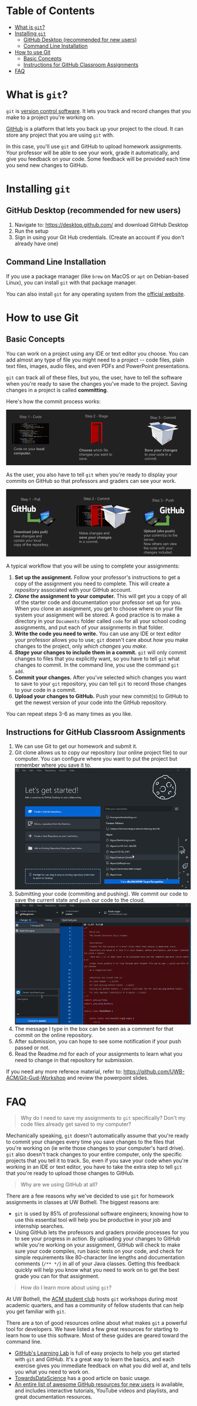 # Table of Contents

* [What is `git`?](#what)
* [Installing `git`](#install)
  * [GitHub Desktop (recommended for new users)](#install-ghdesktop)
  * [Command Line Installation](#install-cli)
* [How to use Git](#usage)
  * [Basic Concepts](#usage-basic)
  * [Instructions for GitHub Classroom Assignments](#usage-classroom)
* [FAQ](#faq)

<a name="what"/>

# What is `git`?

`git` is [version control software](https://en.wikipedia.org/wiki/Version_control). 
It lets you track and record changes that you make to a project you're working on. 

[GitHub](https://github.com/) is a platform that lets you back up your project to the cloud. 
It can store any project that you are using `git` with.

In this case, you'll use `git` and GitHub to upload homework assignments. Your 
professor will be able to see your work, grade it automatically, and 
give you feedback on your code. Some feedback will be provided each 
time you send new changes to GitHub.

<a name="install"/>

# Installing `git`

<a name="install-ghdesktop"/>

## GitHub Desktop (recommended for new users)

1. Navigate to: https://desktop.github.com/ and download GitHub Desktop
2. Run the setup
3. Sign in using your Git Hub credentials. (Create an account if you don't already have one)

<a name="install-cli"/>

## Command Line Installation

If you use a package manager (like `brew` on MacOS or `apt` on Debian-based Linux), 
you can install `git` with that package manager.

You can also install `git` for any operating system from the 
[official website](https://git-scm.com/downloads).

<a name="usage"/>

# How to use Git

<a name="usage-basic"/>

## Basic Concepts

You can work on a project using any IDE or text editor you choose. You 
can add almost any type of file you might need to a project -- code files, plain text 
files, images, audio files, and even PDFs and PowerPoint presentations.

`git` can track all of these files, but you, the user, have to tell the 
software when you're ready to save the changes you've made to the project. 
Saving changes in a project is called **committing**.

Here's how the commit process works:

![local commits diagram](/assets/using_git_locally.png)

As the user, you also have to tell `git` when you're ready to display 
your commits on GitHub so that professors and graders can see your work. 

![syncing repository with github](/assets/using_git_with_github.png)

A typical workflow that you will be using to complete your assignments: 

1. **Set up the assignment.** Follow your professor's instructions to get a copy of the assignment 
   you need to complete. This will create a _repository_ associated with your GitHub account.
2. **_Clone_ the assignment to your computer.** This will get you a copy 
   of all of the starter code and documentation your professor set up for you. 
   When you clone an assignment, you get to choose where on your file system 
   your assignment will be stored. A good practice is to make a directory in 
   your `Documents` folder called `code` for all your school coding assignments, and 
   put each of your assignments in that folder.
3. **Write the code you need to write.** You can use any IDE or text editor 
   your professor allows you to use; `git` doesn't care about _how_ you 
   make changes to the project, only _which changes you make_.
4. **_Stage_ your changes to include them in a commit.** `git` will only 
   commit changes to files that you explicitly want, so you have to tell 
   `git` what changes to commit. In the command line, you use the command `git add`.
5. **Commit your changes.** After you've selected which changes you want to 
   save to your `git` repository, you can tell `git` to record those changes 
   to your code in a commit.
6. **Upload your changes to GitHub.** Push your new commit(s) to GitHub to 
   get the newest version of your code into the GitHub repository.

You can repeat steps 3-6 as many times as you like.

<a name="usage-classroom"/>

## Instructions for GitHub Classroom Assignments

1. We can use Git to get our homework and submit it.
  1. Git clone allows us to copy our repository (our online project file) to our computer.
  You can configure where you want to put the project but remember where you save it to.
  ![Git Clone](/assets/Git_Clone.gif)
2. Submitting your code (commiting and pushing). We commit our code to save the current state and `push` our code to the cloud.
  ![Git Push](/assets/Git_Push.gif)
  2. The message I type in the box can be seen as a comment for that commit on the online repository.
  3. After submission, you can hope to see some notification if your push passed or not.
3. Read the Readme.md for each of your assignments to learn what you need to change in that repository for submission.

If you need any more referece material, refer to: https://github.com/UWB-ACM/Git-Gud-Workshop and review the powerpoint slides.

<a name="faq"/>

# FAQ

> Why do I need to save my assignments to `git` specifically? Don't my code files already get saved to my computer?

Mechanically speaking, `git` doesn't automatically assume that you're ready to commit your changes every time you save changes to the files that you're working on (ie write those changes to your computer's hard drive). `git` also doesn't track changes to your entire computer, only the specific projects that you tell it to track. So, even if you save your code when you're working in an IDE or text editor, you have to take the extra step to tell `git` that you're ready to upload those changes to GitHub.

> Why are we using GitHub at all?

There are a few reasons why we've decided to use `git` for homework assignments in classes at UW Bothell. The biggest reasons are:

* `git` is used by 85% of professional software engineers; knowing how to use this essential tool will help you be productive in your job and internship searches.
* Using GitHub lets the professors and graders provide processes for you to see your progress in action. By uploading your changes to GitHub while you're working on your assignment, GitHub will check to make sure your code compiles, run basic tests on your code, and check for simple requirements like 80-character line lengths and documentation comments (`/** */`) in all of your Java classes. Getting this feedback quickly will help you know what you need to work on to get the best grade you can for that assignment.

> How do I learn more about using `git`?

At UW Bothell, the [ACM student club](https://uwbacm.com) hosts `git` workshops during most academic quarters, and has a community of fellow students that can help you get familiar with `git`.

There are a ton of good resources online about what makes `git` a powerful tool for developers. We have listed a few great resources for starting to learn how to use this software. Most of these guides are geared toward the command line.

* [GitHub's Learning Lab](https://lab.github.com/) is full of easy projects to help you get started with `git` and GitHub. It's a great way to learn the basics, and each exercise gives you immediate feedback on what you did well at, and tells you what you need to work on.
* [TowardsDataScience](https://towardsdatascience.com/getting-started-with-git-and-github-6fcd0f2d4ac6) has a good article on basic usage.
* [An entire list of awesome GitHub resources for new users](https://github.com/phillipadsmith/awesome-github#infomation-for-people-who-are-new-to-github) is available, and includes interactive tutorials, YouTube videos and playlists, and great documentation resources.
